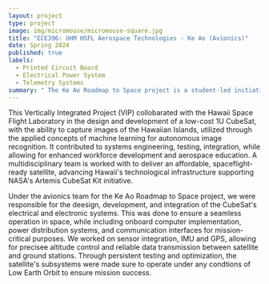 ```yaml
---
layout: project
type: project
image: img/micromouse/micromouse-square.jpg
title: "ECE396: UHM HSFL Aerospace Technologies - Ke Ao (Avionics)"
date: Spring 2024
published: true
labels:
  - Printed Circuit Board
  - Electrical Power System
  - Telemetry Systems
summary: " The Ke Ao Roadmap to Space project is a student-led initiative to design, build, and launch a cost-effective 1U CubeSat that caputures and analyzes images of the Hawaiian Islands, providing hands-on experience in satellite design and the advancement of Hawaii's aerospace potential."
---
```

This Vertically Integrated Project (VIP) collobarated with the Hawaii Space Flight Laboratory in the design and development of a low-cost 1U CubeSat, with the ability to capture images of the Hawaiian Islands, utilized through the applied concepts of machine learning for autonomous image recognition. It contributed to systems engineering, testing, integration, while allowing for enhanced workforce development and aerospace education. A multidisciplinary team is worked with to deliver an affordable, spaceflight-ready satellite, advancing Hawaii's technological infrastructure supporting NASA's Artemis CubeSat Kit initiative. 

Under the avionics team for the Ke Ao Roadmap to Space project, we were responsible for the deesign, development, and integration of the CubeSat's electrical and electronic systems. This was done to ensure a seamless operation in space, while including onboard computer implementation, power distribution systems, and communication interfaces for mission-critical purposes. We worked on sensor integration, IMU and GPS, allowing for precisee altitude control and reliable data transmission between satellite and ground stations. Through persistent testing and optimization, the satellite's subsystems were made sure to operate under any condtions of Low Earth Orbit to ensure mission success. 
